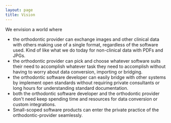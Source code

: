 ```yaml
---
layout: page
title: Vision
---
```


We envision a world where

- the orthodontic provider can exchange images and other clinical data with others making use of a single format, regardless of the software used. Kind of like what we do today for non-clinical data with PDFs and JPGs.
- the orthodontic provider can pick and choose whatever software suits their need to accomplish whatever task they need to accomplish without having to worry about data conversion, importing or bridging.
- the orthodontic software developer can easily bridge with other systems by implement open standards without requiring private consultants or long hours for understanding standard documentation.
- both the orthodontic software developer and the orthodontic provider don't need keep spending time and resources for data conversion or custom integrations.
- Small-scoped software products can enter the private practice of the orthodontic-provider seamlessly.

